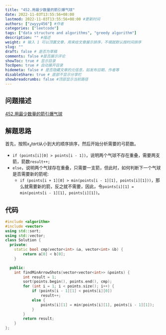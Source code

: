 ```yaml
---
title: "452.用最少数量的箭引爆气球"
date: 2022-11-03T13:55:56+08:00
lastmod: 2022-11-03T13:55:56+08:00 #更新时间
authors: ["zwyyy456"] #作者
categories: ["leetcode"]
tags: ["data structure and algorithms", "greedy algorithm"]
description: "" #描述
weight: # 输入 1 可以顶置文章，用来给文章展示排序，不填就默认按时间排序
slug: ""
draft: false # 是否为草稿
comments: false #是否展示评论
showToc: true # 显示目录
TocOpen: true # 自动展开目录
hidemeta: false # 是否隐藏文章的元信息，如发布日期、作者等
disableShare: true # 底部不显示分享栏
showbreadcrumbs: false #顶部显示当前路径
---
```

## 问题描述
[452.用最少数量的箭引爆气球](https://leetcode.cn/problems/minimum-number-of-arrows-to-burst-balloons/)

## 解题思路
首先，按照$x_start$从小到大的顺序排序，然后开始分析需要的弓箭数。

- `if (points[i][0] > points[i - 1])`，说明两个气球不存在重叠，需要两支箭，箭数`result++;`
- `else`，说明两个气球存在重叠，只需要一支箭，但此时，如何判断下一个气球是否需要新的箭呢:
    - `if (points[i + 1][0] > min(points[i - 1][1], points[i][1]))`，那么就需要新的箭，反之就不需要，因此，令`points[i][1] = min(points[i - 1][1], points[i][1])`。

## 代码
```cpp
#include <algorithm>
#include <vector>
using std::sort;
using std::vector;
class Solution {
  private:
    static bool cmp(vector<int> &a, vector<int> &b) {
        return a[0] < b[0];
    }

  public:
    int findMinArrowShots(vector<vector<int>> &points) {
        int result = 1;
        sort(points.begin(), points.end(), cmp);
        for (int i = 1; i < points.size(); i++) {
            if (points[i - 1][1] < points[i][0])
                result++;
            else {
                points[i][1] = min(points[i][1], points[i - 1][1]);
            }
        }
        return result;
    }
};
```
